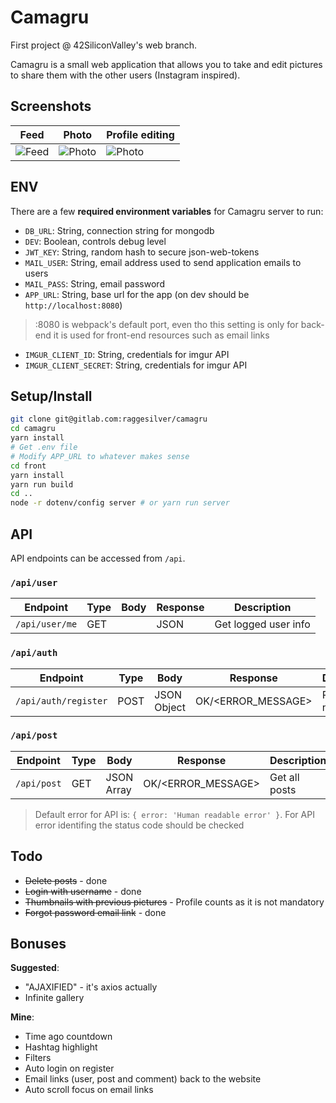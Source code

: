# Camagru

First project @ 42SiliconValley's web branch.

Camagru is a small web application that allows you to take and edit pictures to share them with the other users (Instagram inspired).

## Screenshots

| Feed | Photo | Profile editing |
| ---- | ----- | --------------- |
| ![Feed](https://imgur.com/RT04FtE.png) | ![Photo](https://imgur.com/7kRfHVg.png) | ![Photo](https://imgur.com/vRRSjfN.png) |

## ENV

There are a few **required environment variables** for Camagru server to run:
- `DB_URL`: String, connection string for mongodb
- `DEV`: Boolean, controls debug level
- `JWT_KEY`: String, random hash to secure json-web-tokens
- `MAIL_USER`: String, email address used to send application emails to users
- `MAIL_PASS`: String, email password
- `APP_URL`: String, base url for the app (on dev should be `http://localhost:8080`)
> :8080 is webpack's default port, even tho this setting is only for back-end it is used for front-end resources such as email links
- `IMGUR_CLIENT_ID`: String, credentials for imgur API
- `IMGUR_CLIENT_SECRET`: String, credentials for imgur API

## Setup/Install

```bash
git clone git@gitlab.com:raggesilver/camagru
cd camagru
yarn install
# Get .env file
# Modify APP_URL to whatever makes sense
cd front
yarn install
yarn run build
cd ..
node -r dotenv/config server # or yarn run server
```

## API

API endpoints can be accessed from `/api`.

### `/api/user`

| Endpoint | Type | Body | Response | Description |
| -------- | ---- | ---- | -------- | ----------- |
| `/api/user/me` | GET | | JSON     | Get logged user info |

### `/api/auth`

| Endpoint | Type | Body | Response | Description |
| -------- | ---- | ---- | -------- | ----------- |
| `/api/auth/register` | POST | JSON Object | OK/\<ERROR_MESSAGE> | Register a new user |

### `/api/post`

| Endpoint | Type | Body | Response | Description |
| -------- | ---- | ---- | -------- | ----------- |
| `/api/post` | GET | JSON Array | OK/\<ERROR_MESSAGE> | Get all posts |

> Default error for API is: `{ error: 'Human readable error' }`. For API error identifing the status code should be checked

## Todo

- ~~Delete posts~~ - done
- ~~Login with username~~ - done
- ~~Thumbnails with previous pictures~~ - Profile counts as it is not mandatory
- ~~Forgot password email link~~ - done

## Bonuses

**Suggested**:

- "AJAXIFIED" - it's axios actually
- Infinite gallery

**Mine**:

- Time ago countdown
- Hashtag highlight
- Filters
- Auto login on register
- Email links (user, post and comment) back to the website
- Auto scroll focus on email links
